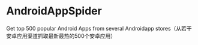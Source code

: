 # AndroidAppSpider
Get top 500 popular Android Apps from several Androidapp stores（从若干安卓应用渠道抓取最新最热的500个安卓应用）
